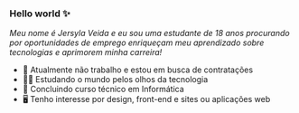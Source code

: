 ### Hello world ✨

*Meu nome é Jersyla Veida e eu sou uma estudante de 18 anos procurando por oportunidades de emprego enriqueçam meu aprendizado sobre tecnologias e aprimorem minha carreira!*

- 👀 Atualmente não trabalho e estou em busca de contratações 
- 👩‍💻 Estudando o mundo pelos olhos da tecnologia 
- 🎒 Concluindo curso técnico em Informática 
- 🖥️ Tenho interesse por design, front-end e sites ou aplicações web 
  
